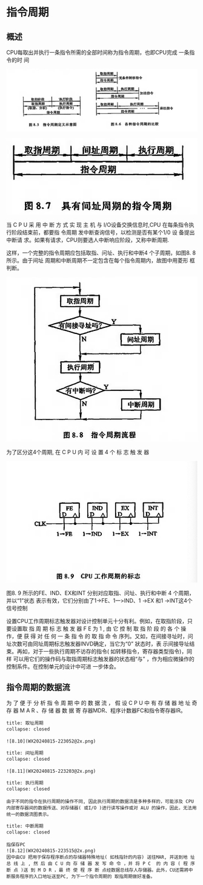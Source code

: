 # 指令周期

## 概述

CPU每取出并执行一条指令所需的全部时间称为指令周期，也即CPU完成 一条指令的时 间

![8.5.6](WX20240815-221857@2x.png)

![8.7](WX20240815-222100@2x.png)

当 C P U 采 用 中 断 方 式 实 现 主 机 与 I/O设备交换信息时,CPU 在每条指令执行阶段结束前，都要指 令周期 发中断查询信号，以检测是否有某个1/0 设 备提出中断请 求。如果有请求，CPU则要选人中断响应阶段，又称中断周期.

这样，一个完整的指令周期应包括取指、问址、执行和中断4 个子周期，如图8. 8 所示。由于间址 周期和中断周期不一定包含在每个指令周期内，故图中用菱形 框判断。

![8.8](WX20240815-222336@2x.png)


为了区分这4个周期, 在 C P U 内 可 设 置 4 个 标 志 触 发 器

![8.9](WX20240815-222536@2x.png)

图8. 9 所示的FE、IND、EX和INT 分别对应取指、问址、执行和中断 4 个周期，并以“1”状态 表示有效，它们分别由了1->FE、1一>IND、1 ->EX 和1 ->INT这4个 信号控制

设置CPU工作周期标志触发器对设计控制单元十分有利。例如，在取指阶段，只要设置取 指 周 期 标 志 触 发 器 F E 为 1 , 由 它 控 制 取 指 阶 段 的 各 个 操 作，便 获 得 对 任 何 一 条 指 令 的 取 指 命 令 序列。又如，在间接寻址时，问址次数可由同址周期标志触发器INVD确定，当它为“0” 狀态时，表  示间接导址结束。再如，对于一些执行周期不访存的指令( 如转移指令，寄存器类型指令)，同样 可以用它们的操作码与取指周期标志触发器的状态相“与” ，作为相应微操作的控制系件。在控制单元的设计中可进 一步体会。

## 指令周期的数据流

为 了 便 于 分 析 指 令 周 期 中 的 数 据 流 ， 假 设 C P U 中 有 存 储 器 地 址 奇 存 器 M A R 、存 储 器 数 据 寄 存器MDR、程序计数器FC和指令寄存器IR。

```ad-note
title: 取址周期
collapse: closed

![8.10](WX20240815-223052@2x.png)
```

```ad-note
title: 间址周期
collapse: closed

![8.11](WX20240815-223203@2x.png)
```

```ad-note
title: 执行周期
collapse: closed

由于不同的指令在执行周期的操作不同, 因此执行周期的数据流是多种多样的，可能涉及 CPU 内部寄存器间的数据传送、对存储器( 或I/O )进行读写操作或对 ALU 的操作，因此，无法用 统一的数据流图表示。
```

```ad-note
title: 中断周期
collapse: closed

指保存PC
![8.12](WX20240815-223515@2x.png)
因中由CU 把用于保存程序断点的存储器特殊地址( 如栈指针的内容) 送往MAR, 并送到地 址 总 线 上 , 然 后 由 C U 向 存 储 器 发 写 命 令 ，并 将 P C  的 内 容 ( 程 序 断 点 )送 到 M D R ，最 终 使 程 序 断 点经数据总线存人存儲器。此外，CU还需將中断服务程序的入口地址送至PC, 为下一个指令周期的 取指周期做好准备。
```